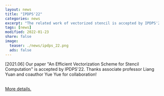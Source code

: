 ```yaml
---
layout: news
title: "IPDPS'22"
categories: news
excerpt: "The related work of vectorized stencil is accepted by IPDPS'22."  
tags: [news]
modified: 2022-01-23
share: false
image: 
  teaser: ./news/ipdps_22.png
  ads: false  
---
```



\[2021.06\] Our paper "An Efficient Vectorization Scheme for Stencil Computation" is accepted by IPDPS'22. Thanks associate professor Liang Yuan and coauthor Yue Yue for collaboration!

<a href="https://www.ipdps.org/"><br>More details.</a>
